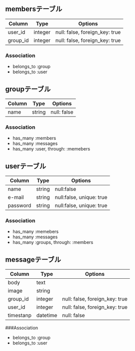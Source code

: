 ## membersテーブル

|Column|Type|Options|
|------|----|-------|
|user_id|integer|null: false, foreign_key: true|
|group_id|integer|null: false, foreign_key: true|

### Association
- belongs_to :group
- belongs_to :user

## groupテーブル

|Column|Type|Options|
|------|----|-------|
|name|string|null: false|

### Association
- has_many :members
- has_many :messages
- has_many :user, through: :memebers

## userテーブル

|Column|Type|Options|
|------|----|-------|
|name|string|null:false|
|e-mail|string|null:false, unique: true|
|password|string|null:false, unique: true|

### Association
- has_many :memebers
- has_many :messages
- has_many :groups, through: :members

## messageテーブル

|Column|Type|Options|
|------|----|-------|
|body|text|
|image|string|
|group_id|integer|null: false, foreign_key: true|
|user_id|integer|null: false, foreign_key: true|
|timestanp|datetime|null: false|

###Association
- belongs_to :group
- belongs_to :user


